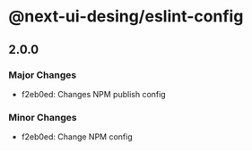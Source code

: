 # @next-ui-desing/eslint-config

## 2.0.0

### Major Changes

- f2eb0ed: Changes NPM publish config

### Minor Changes

- f2eb0ed: Change NPM config
